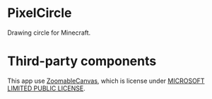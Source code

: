 # PixelCircle
Drawing circle for Minecraft.

# Third-party components

This app use [ZoomableCanvas](https://blogs.msdn.microsoft.com/kaelr/2010/07/29/zoomablecanvas/), which is license under [MICROSOFT LIMITED PUBLIC LICENSE](https://msdn.microsoft.com/en-us/cc300389.aspx). 
